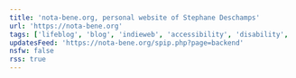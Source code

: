 ```yaml
---
title: 'nota-bene.org, personal website of Stephane Deschamps'
url: 'https://nota-bene.org'
tags: ['lifeblog', 'blog', 'indieweb', 'accessibility', 'disability', 'literature', 'spip', 'french']
updatesFeed: 'https://nota-bene.org/spip.php?page=backend'
nsfw: false
rss: true
---
```

